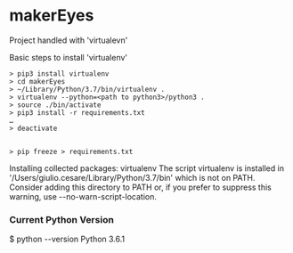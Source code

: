 # makerEyes

Project handled with 'virtualevn'

Basic steps to install 'virtualenv'

    > pip3 install virtualenv
    > cd makerEyes
    > ~/Library/Python/3.7/bin/virtualenv .
    > virtualenv --python=<path to python3>/python3 .
    > source ./bin/activate
    > pip3 install -r requirements.txt
    …
    > deactivate


    > pip freeze > requirements.txt


Installing collected packages: virtualenv
  The script virtualenv is installed in '/Users/giulio.cesare/Library/Python/3.7/bin' which is not on PATH.
  Consider adding this directory to PATH or, if you prefer to suppress this warning, use --no-warn-script-location.

### Current Python Version

$ python --version
Python 3.6.1
